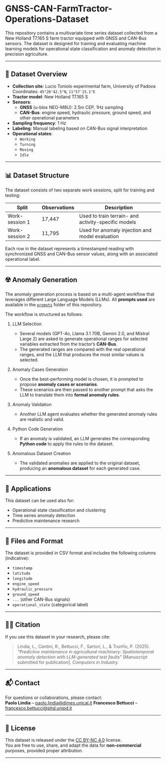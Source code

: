 # GNSS-CAN-FarmTractor-Operations-Dataset

This repository contains a multivariate time series dataset collected from a New Holland T7.165 S farm tractor equipped with GNSS and CAN-Bus sensors. The dataset is designed for training and evaluating machine learning models for operational state classification and anomaly detection in precision agriculture.

---

## 📍 Dataset Overview

- **Collection site**: Lucio Toniolo experimental farm, University of Padova  
  Coordinates: `45°20'42.5"N`, `11°57'15.1"E`
- **Tractor model**: New Holland T7.165 S
- **Sensors**:
  - **GNSS** (u-blox NEO-M8U): 2.5m CEP, 1Hz sampling
  - **CAN-Bus**: engine speed, hydraulic pressure, ground speed, and other operational parameters
- **Sampling frequency**: 1 Hz
- **Labeling**: Manual labeling based on CAN-Bus signal interpretation
- **Operational states**:
  - `Working`
  - `Turning`
  - `Moving`
  - `Idle`

---

## 📊 Dataset Structure

The dataset consists of two separate work sessions, split for training and testing:

| Split             | Observations | Description                                         |
|-------------------|--------------|-----------------------------------------------------|
| Work-session 1    | 17,447       | Used to train terrain- and activity-specific models |
| Work-session 2    | 11,795       | Used for anomaly injection and model evaluation     |

Each row in the dataset represents a timestamped reading with synchronized GNSS and CAN-Bus sensor values, along with an associated operational label.

---

## ☢️ Anomaly Generation

The anomaly generation process is based on a multi-agent workflow that leverages different Large Language Models (LLMs). All **prompts used** are available in the [`prompts`](./prompts) folder of this repository.  

The workflow is structured as follows:  

1. LLM Selection  
   - Several models (GPT-4o, Llama 3.1 70B, Gemini 2.0, and Mistral Large 2) are asked to generate operational ranges for selected variables extracted from the tractor’s **CAN-Bus**.  
   - The generated ranges are compared with the real operational ranges, and the LLM that produces the most similar values is selected.  

2. Anomaly Cases Generation  
   - Once the best-performing model is chosen, it is prompted to propose **anomaly cases or scenarios**.  
   - These scenarios are then passed to another prompt that asks the LLM to translate them into **formal anomaly rules**.  

3. Anomaly Validation 
   - Another LLM agent evaluates whether the generated anomaly rules are realistic and valid.  

4. Python Code Generation  
   - If an anomaly is validated, an LLM generates the corresponding **Python code** to apply the rules to the dataset.  

5. Anomalous Dataset Creation  
   - The validated anomalies are applied to the original dataset, producing an **anomalous dataset** for each generated case.

---

## 🧪 Applications

This dataset can be used also for:
- Operational state classification and clustering
- Time series anomaly detection
- Predictive maintenance research 

---

## 📁 Files and Format

The dataset is provided in CSV format and includes the following columns (indicative):

- `timestamp`
- `latitude`
- `longitude`
- `engine_speed`
- `hydraulic_pressure`
- `ground_speed`
- `...` (other CAN-Bus signals)
- `operational_state` (categorical label)

---

## 🧑‍🔬 Citation

If you use this dataset in your research, please cite:

> Lindia, L., Cantini, R., Bettucci, F., Sartori, L., & Trunfio, P. (2025). _"Predictive maintenance in agricultural machinery: Spatiotemporal anomaly detection with LLM-generated test faults"_ [Manuscript submitted for publication]. _Computers in Industry._

---

## 📬 Contact

For questions or collaborations, please contact:  
**Paolo Lindia** – [paolo.lindia@dimes.unical.it](mailto:paolo.lindia@dimes.unical.it)
**Francesco Bettucci** – [francesco.bettucci@phd.unipd.it](mailto:francesco.bettucci@phd.unipd.it)

---

## 📝 License

This dataset is released under the [CC BY-NC 4.0](https://creativecommons.org/licenses/by-nc/4.0/) license.  
You are free to use, share, and adapt the data for **non-commercial** purposes, provided proper attribution.

---
